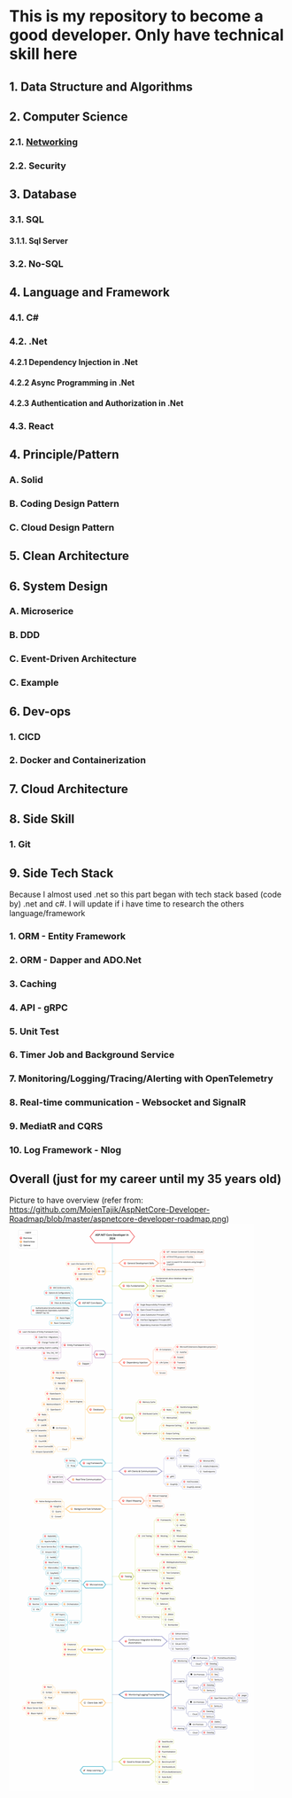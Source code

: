 # This is my repository to become a good developer. Only have technical skill here

## 1. Data Structure and Algorithms
## 2. Computer Science
### 2.1. [Networking](./Networking/networking.md)
### 2.2. Security

## 3. Database
### 3.1. SQL
#### 3.1.1. Sql Server
### 3.2. No-SQL

## 4. Language and Framework
### 4.1. C#
### 4.2. .Net
#### 4.2.1 Dependency Injection in .Net
#### 4.2.2 Async Programming in .Net
#### 4.2.3 Authentication and Authorization in .Net
### 4.3. React

## 4. Principle/Pattern
### A. Solid
### B. Coding Design Pattern
### C. Cloud Design Pattern

## 5. Clean Architecture

## 6. System Design
### A. Microserice
### B. DDD
### C. Event-Driven Architecture
### C. Example

## 6. Dev-ops
### 1. CICD
### 2. Docker and Containerization

## 7. Cloud Architecture

## 8. Side Skill
### 1. Git

## 9. Side Tech Stack
Because I almost used .net so this part began with tech stack based (code by) .net and c#. I will update if i have time to research the others language/framework
### 1. ORM - Entity Framework
### 2. ORM - Dapper and ADO.Net
### 3. Caching
### 4. API - gRPC
### 5. Unit Test
### 6. Timer Job and Background Service
### 7. Monitoring/Logging/Tracing/Alerting with OpenTelemetry
### 8. Real-time communication - Websocket and SignalR
### 9. MediatR and CQRS
### 10. Log Framework - Nlog

## Overall (just for my career until my 35 years old)
Picture to have overview
(refer from: https://github.com/MoienTajik/AspNetCore-Developer-Roadmap/blob/master/aspnetcore-developer-roadmap.png)
![Overview](./Images/aspnetcore-developer-roadmap.png)
